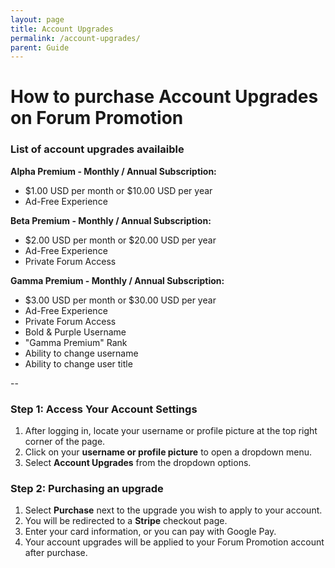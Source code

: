 ```yaml
---
layout: page
title: Account Upgrades
permalink: /account-upgrades/
parent: Guide
---
```


# How to purchase Account Upgrades on Forum Promotion

### List of account upgrades availaible

**Alpha Premium - Monthly / Annual Subscription:**
- $1.00 USD per month or $10.00 USD per year
- Ad-Free Experience

**Beta Premium - Monthly / Annual Subscription:**
- $2.00 USD per month or $20.00 USD per year
- Ad-Free Experience
- Private Forum Access

**Gamma Premium - Monthly / Annual Subscription:**
- $3.00 USD per month or $30.00 USD per year
- Ad-Free Experience
- Private Forum Access
- Bold & Purple Username
- "Gamma Premium" Rank
- Ability to change username
- Ability to change user title

--

### Step 1: Access Your Account Settings

1. After logging in, locate your username or profile picture at the top right corner of the page.
2. Click on your **username or profile picture** to open a dropdown menu.
3. Select **Account Upgrades** from the dropdown options.


### Step 2: Purchasing an upgrade

1. Select **Purchase** next to the upgrade you wish to apply to your account.
2. You will be redirected to a **Stripe** checkout page.
3. Enter your card information, or you can pay with Google Pay. 
4. Your account upgrades will be applied to your Forum Promotion account after purchase. 